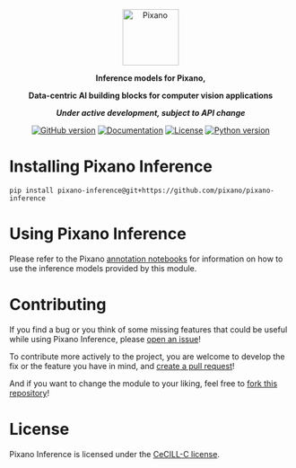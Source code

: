 <div align="center">

<img src="https://raw.githubusercontent.com/pixano/pixano/main/docs/assets/pixano_wide.png" alt="Pixano" height="100"/>

<br/>

**Inference models for Pixano,**

**Data-centric AI building blocks for computer vision applications**

**_Under active development, subject to API change_**

[![GitHub version](https://img.shields.io/github/v/release/pixano/pixano-inference?label=release&logo=github)](https://github.com/pixano/pixano/releases)
[![Documentation](https://img.shields.io/website/https/pixano.github.io?up_message=online&up_color=green&down_message=offline&down_color=orange&label=docs)](https://pixano.github.io)
[![License](https://img.shields.io/badge/license-CeCILL--C-green.svg)](LICENSE)
[![Python version](https://img.shields.io/pypi/pyversions/pixano?color=important&logo=python&logoColor=white)](https://www.python.org/downloads/)

</div>

# Installing Pixano Inference

```shell
pip install pixano-inference@git+https://github.com/pixano/pixano-inference
```

# Using Pixano Inference

Please refer to the Pixano [annotation notebooks](https://github.com/pixano/pixano/tree/main/notebooks/annotation) for information on how to use the inference models provided by this module.

# Contributing

If you find a bug or you think of some missing features that could be useful while using Pixano Inference, please [open an issue](https://github.com/pixano/pixano-inference/issues)!

To contribute more actively to the project, you are welcome to develop the fix or the feature you have in mind, and [create a pull request](https://github.com/pixano/pixano-inference/pulls)!

And if you want to change the module to your liking, feel free to [fork this repository](https://github.com/pixano/pixano-inference/fork)!

# License

Pixano Inference is licensed under the [CeCILL-C license](LICENSE).
